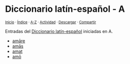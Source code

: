 # Diccionario latín-español - A
<sup>[Inicio](../index.md) · [Índice](../indices/latin-espanol.md) · [A-Z](../indices/alfabetico.md) · [Actividad](../indices/actividad.md) · <a href="../indices/latin-espanol-a.html" download="jucardus-latin-espanol-a.html">Descargar</a> · [Compartir](https://x.com/intent/tweet?text=Entradas%20del%20Diccionario%20lat%C3%ADn-espa%C3%B1ol%20iniciadas%20en%20A.%0A%E2%86%92%20https%3A%2F%2Fjucardus.github.io%2Findices%2Flatin-espanol-a.html%0A%0A%23ltn_espnl_jucardus%20%23indcs_jucardus%0A%40jucardus)</sup>

Entradas del [Diccionario latín-español](../indices/latin-espanol.md) iniciadas en A.

* [amāre](../contenido/a/m/a/amare.md)
* [amās](../contenido/a/m/a/amas.md)
* [amat](../contenido/a/m/a/amat.md)
* [amō](../contenido/a/m/o/amo.md)
